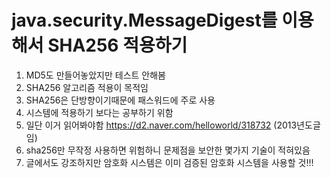 # java.security.MessageDigest를 이용해서 SHA256 적용하기
1. MD5도 만들어놓았지만 테스트 안해봄
2. SHA256 알고리즘 적용이 목적임
3. SHA256은 단방향이기때문에 패스워드에 주로 사용
4. 시스템에 적용하기 보다는 공부하기 위함
5. 일단 이거 읽어봐야함 https://d2.naver.com/helloworld/318732  (2013년도글임)
6. sha256만 무작정 사용하면 위험하니 문제점을 보안한 몇가지 기술이 적혀있음
7. 글에서도 강조하지만 암호화 시스템은 이미 검증된 암호화 시스템을 사용할 것!!!

